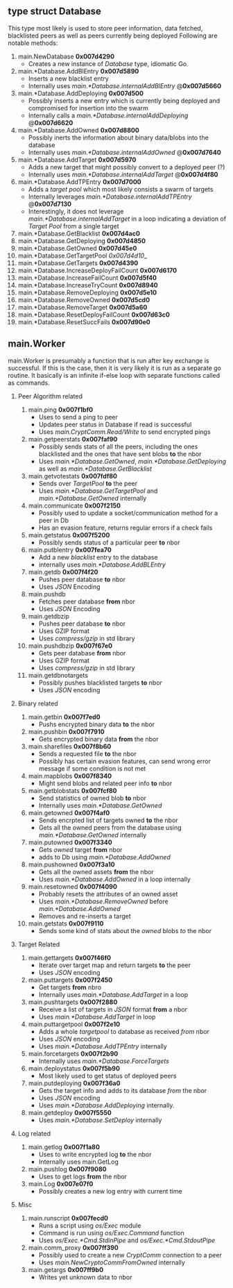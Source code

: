 ## type struct Database
This type most likely is used to store peer information, data fetched, blacklisted peers as well as peers currently being deployed
Following are notable methods:
1. main.NewDatabase __0x007d4290__
	- Creates a new instance of _Database_ type, idiomatic Go.
2. main.*Database.AddBlEntry __0x007d5890__
	- Inserts a new blacklist entry
	- Internally uses _main.*Database.internalAddBlEntry_ @__0x007d5660__
3. main.*Database.AddDeploying __0x007d500__
	- Possibly inserts a new entry which is currently being deployed and compromised for insertion into the swarm
	- Internally calls a _main.*Database.internalAddDeploying_ @__0x007d6620__
4. main.*Database.AddOwned __0x007d8800__
	- Possibly inerts the information about binary data/blobs into the database
	- Internally uses _main.*Database.internalAddOwned_ @__0x007d7640__
5. main.*Database.AddTarget __0x007d5970__
	- Adds a new target that might possibly convert to a deployed peer (?)
	- Internally uses _main.*Database.internalAddTarget_ @__0x007d4f80__
6. main.*Database.AddTPEntry __0x007d7000__
	- Adds a _target pool_ which most likely consists a swarm of targets
	- Internally leverages _main.*Database.internalAddTPEntry_ @__0x007d7130__
	- Interestingly, it does not leverage _main.*Database.internalAddTarget_ in a loop indicating a deviation of _Target Pool_ from a single target
7. main.*Database.GetBlacklist __0x007d4ac0__
8. main.*Database.GetDeploying __0x007d4850__
9. main.*Database.GetOwned __0x007d45e0__
10. main.*Database.GetTargetPool _0x007d4d10__
11. main.*Database.GetTargets __0x007d4390__
12. main.*Database.IncreaseDeployFailCount __0x007d6170__
13. main.*Database.IncreaseFailCount __0x007d5f40__
14. main.*Database.IncreaseTryCount __0x007d8940__
15. main.*Database.RemoveDeploying __0x007d5e10__
16. main.*Database.RemoveOwned __0x007d5cd0__
17. main.*Database.RemoveTarget __0x007d5a60__
18. main.*Database.ResetDeployFailCount __0x007d63c0__
19. main.*Database.ResetSuccFails __0x007d90e0__

## main.Worker
main.Worker is presumably a function that is run after key exchange is successful.
If this is the case, then it is very likely it is run as a separate go routine.
It basically is an infinite if-else loop with separate functions called as commands.

1. Peer Algorithm related
	1. main.ping __0x007f1bf0__
		- Uses to send a ping to peer
		- Updates peer status in Database if read is successful
		- Uses _main.CryptComm.Read/Write_ to send encrypted pings
	2. main.getpeerstats __0x007faf90__
		- Possibly sends stats of all the peers, including the ones blacklisted and the ones that have sent blobs __to__ the nbor
		- Uses _main.*Database.GetOwned_, _main.*Database.GetDeploying_ as well as _main.*Database.GetBlacklist_
	3. main.getvotestats __0x007fdf80__
		- Sends over _TargetPool_ __to__ the peer
		- Uses _main.*Database.GetTargetPool_ and _main.*Database.GetOwned_ internally
	4. main.communicate __0x007f2150__
		- Possibly used to update a socket/communication method for a peer in Db
		- Has an evasion feature, returns regular errors if a check fails
	5. main.getstatus __0x007f5200__
		- Possibly sends status of a particular peer __to__ nbor
	6. main.putblentry __0x007fea70__
		- Add a new _blacklist_ entry to the database
		- internally uses _main.*Database.AddBLEntry_
	7. main.getdb __0x007f4f20__
		- Pushes peer database __to__ nbor
		- Uses _JSON_ Encoding 
	8. main.pushdb
		- Fetches peer database __from__ nbor
		- Uses _JSON_ Encoding
	9. main.getdbzip
		- Pushes peer database __to__ nbor
		- Uses GZIP format
		- Uses _compress/gzip_ in std library
	10. main.pushdbzip __0x007f67e0__
		- Gets peer database __from__ nbor
		- Uses GZIP format
		- Uses _compress/gzip_ in std library
	11. main.getdbnotargets 
		- Possibly pushes blacklisted targets __to__ nbor
		- Uses _JSON_ encoding
2. Binary related
	1. main.getbin __0x007f7ed0__
		- Pushs encrypted binary data __to__ the nbor
	2. main.pushbin __0x007f7910__
		- Gets encrypted binary data __from__ the nbor
	3. main.sharefiles __0x007f8b60__
		- Sends a requested file __to__ the nbor
		- Possibly has certain evasion features, can send wrong error message if some condition is not met
	4. main.mapblobs __0x007f8340__
		- Might send blobs and related peer info __to__ nbor
	5. main.getblobstats __0x007fcf80__
		- Send statistics of owned blob __to__ nbor
		- Internally uses _main.*Database.GetOwned_
	6. main.getowned __0x007f4af0__
		- Sends encrpted list of targets owned __to__ the nbor
		- Gets all the owned peers from the database using _main.*Database.GetOwned_ internally
	7. main.putowned __0x007f3340__
		- Gets _owned_ target __from__ nbor
		- adds to Db using _main.*Database.AddOwned_
	8. main.pushowned __0x007f3a10__
		- Gets all the owned assets __from__ the nbor
		- Uses _main.*Database.AddOwned_ in a loop internally
	9. main.resetowned __0x007f4090__
		- Probably resets the attributes of an owned asset
		- Uses _main.*Database.RemoveOwned_ before _main.*Database.AddOwned_
		- Removes and re-inserts a target
	10. main.getstats __0x007f9110__
		- Sends some kind of stats about the _owned_ blobs _to_ the nbor
3. Target Related
	1. main.gettargets __0x007f46f0__
		- Iterate over target map and return targets __to__ the peer
		- Uses _JSON_ encoding
	2. main.puttargets __0x007f2450__
		- Get targets __from__ nbro
		- Internally uses _main.*Database.AddTarget_ in a loop
	3. main.pushtargets __0x007f2880__
		- Receive a list of targets in _JSON_ format __from__ a nbor
		- Uses _main.*Database.AddTarget_ in loop
	4. main.puttargetpool __0x007f2e10__
		- Adds a whole _targetpool_ to database as received _from_ nbor
		- Uses _JSON_ encoding
		- Uses _main.*Database.AddTPEntry_ internally
	5. main.forcetargets __0x007f2b90__
		- Internally uses _main.*Database.ForceTargets_
	6. main.deploystatus __0x007f5b90__
		- Most likely used to get status of deployed peers
	7. main.putdeploying __0x007f36a0__
		- Gets the target info and adds to its database _from_ the nbor
		- Uses _JSON_ encoding
		- Uses _main.*Database.AddDeploying_ internally.
	8. main.getdeploy __0x007f5550__
		- Uses _main.*Database.SetDeploy_ internally

4. Log related
	1. main.getlog __0x007f1a80__
		- Uses to write encrypted log __to__ the nbor
		- Internally uses main.GetLog
	2. main.pushlog __0x007f9080__
		- Uses to get logs __from__ the nbor
	3. main.Log __0x007e07f0__
		- Possibly creates a new log entry with current time

5. Misc
	1. main.runscript __0x007fecd0__
		- Runs a script using _os/Exec_ module
		- Command is run using _os/Exec.Command_ function
		- Uses _os/Exec.*Cmd.StdinPipe_ and _os/Exec.*Cmd.StdoutPipe_
	2. main.comm\_proxy __0x007ff390__
		- Possibly used to create a new _CryptComm_ connection to a peer
		- Uses _main.NewCryptoCommFromOwned_ internally
	3. main.getargs __0x007ff9b0__
		- Writes yet unknown data to nbor
